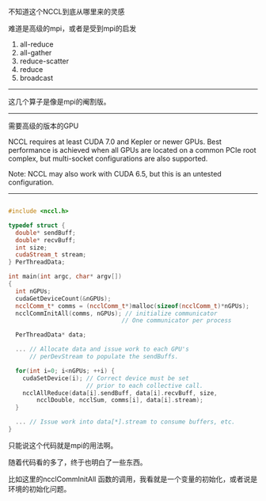 不知道这个NCCL到底从哪里来的灵感

难道是高级的mpi，或者是受到mpi的启发

1. all-reduce
2. all-gather
3. reduce-scatter
4. reduce
5. broadcast

---

这几个算子是像是mpi的阉割版。

---
需要高级的版本的GPU

NCCL requires at least CUDA 7.0 and Kepler or newer GPUs. Best performance is achieved when all GPUs are located on a common PCIe root complex, but multi-socket configurations are also supported.

Note: NCCL may also work with CUDA 6.5, but this is an untested configuration.

---

```c++

#include <nccl.h>

typedef struct {
  double* sendBuff;
  double* recvBuff;
  int size;
  cudaStream_t stream;
} PerThreadData;

int main(int argc, char* argv[])
{
  int nGPUs;
  cudaGetDeviceCount(&nGPUs);
  ncclComm_t* comms = (ncclComm_t*)malloc(sizeof(ncclComm_t)*nGPUs);
  ncclCommInitAll(comms, nGPUs); // initialize communicator
                                // One communicator per process

  PerThreadData* data;

  ... // Allocate data and issue work to each GPU's
      // perDevStream to populate the sendBuffs.

  for(int i=0; i<nGPUs; ++i) {
    cudaSetDevice(i); // Correct device must be set
                      // prior to each collective call.
    ncclAllReduce(data[i].sendBuff, data[i].recvBuff, size,
        ncclDouble, ncclSum, comms[i], data[i].stream);
  }

  ... // Issue work into data[*].stream to consume buffers, etc.
}

```

只能说这个代码就是mpi的用法啊。

随着代码看的多了，终于也明白了一些东西。

比如这里的ncclCommInitAll 函数的调用，我看就是一个变量的初始化，或者说是环境的初始化问题。
